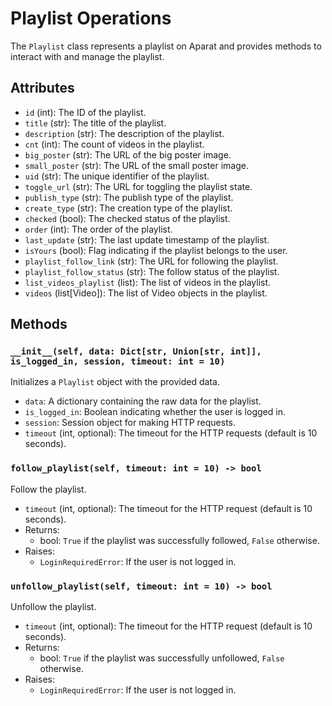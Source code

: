 # Playlist Operations

The `Playlist` class represents a playlist on Aparat and provides methods to interact with and manage the playlist.

## Attributes

- `id` (int): The ID of the playlist.
- `title` (str): The title of the playlist.
- `description` (str): The description of the playlist.
- `cnt` (int): The count of videos in the playlist.
- `big_poster` (str): The URL of the big poster image.
- `small_poster` (str): The URL of the small poster image.
- `uid` (str): The unique identifier of the playlist.
- `toggle_url` (str): The URL for toggling the playlist state.
- `publish_type` (str): The publish type of the playlist.
- `create_type` (str): The creation type of the playlist.
- `checked` (bool): The checked status of the playlist.
- `order` (int): The order of the playlist.
- `last_update` (str): The last update timestamp of the playlist.
- `isYours` (bool): Flag indicating if the playlist belongs to the user.
- `playlist_follow_link` (str): The URL for following the playlist.
- `playlist_follow_status` (str): The follow status of the playlist.
- `list_videos_playlist` (list): The list of videos in the playlist.
- `videos` (list[Video]): The list of Video objects in the playlist.

## Methods

### `__init__(self, data: Dict[str, Union[str, int]], is_logged_in, session, timeout: int = 10)`

Initializes a `Playlist` object with the provided data.

- `data`: A dictionary containing the raw data for the playlist.
- `is_logged_in`: Boolean indicating whether the user is logged in.
- `session`: Session object for making HTTP requests.
- `timeout` (int, optional): The timeout for the HTTP requests (default is 10 seconds).

### `follow_playlist(self, timeout: int = 10) -> bool`

Follow the playlist.

- `timeout` (int, optional): The timeout for the HTTP request (default is 10 seconds).
- Returns:
    - bool: `True` if the playlist was successfully followed, `False` otherwise.
- Raises:
    - `LoginRequiredError`: If the user is not logged in.

### `unfollow_playlist(self, timeout: int = 10) -> bool`

Unfollow the playlist.

- `timeout` (int, optional): The timeout for the HTTP request (default is 10 seconds).
- Returns:
    - bool: `True` if the playlist was successfully unfollowed, `False` otherwise.
- Raises:
    - `LoginRequiredError`: If the user is not logged in.
